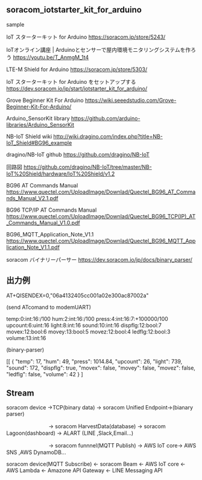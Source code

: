 ## soracom_iotstarter_kit_for_arduino 

sample 

IoT スターターキット for Arduino
https://soracom.jp/store/5243/

IoTオンライン講座 | Arduinoとセンサーで屋内環境モニタリングシステムを作ろう
https://youtu.be/T_AnmgM_1t4

LTE-M Shield for Arduino
https://soracom.jp/store/5303/

IoT スターターキット for Arduino をセットアップする
https://dev.soracom.io/jp/start/iotstarter_kit_for_arduino/

Grove Beginner Kit For Arduino
https://wiki.seeedstudio.com/Grove-Beginner-Kit-For-Arduino/

Arduino_SensorKit library
https://github.com/arduino-libraries/Arduino_SensorKit

NB-IoT Shield wiki
http://wiki.dragino.com/index.php?title=NB-IoT_Shield#BG96_example

dragino/NB-IoT github
https://github.com/dragino/NB-IoT

回路図
https://github.com/dragino/NB-IoT/tree/master/NB-IoT%20Shield/hardware/IoT%20Shield/v1.2

BG96 AT Commands Manual
https://www.quectel.com/UploadImage/Downlad/Quectel_BG96_AT_Commands_Manual_V2.1.pdf

BG96 TCP/IP AT Commands Manual
https://www.quectel.com/UploadImage/Downlad/Quectel_BG96_TCP(IP)_AT_Commands_Manual_V1.0.pdf

BG96_MQTT_Application_Note_V1.1
https://www.quectel.com/UploadImage/Downlad/Quectel_BG96_MQTT_Application_Note_V1.1.pdf

soracom バイナリーパーサー
https://dev.soracom.io/jp/docs/binary_parser/

## 出力例

AT+QISENDEX=0,"06a4132405cc001a02e300ac87002a"

(send ATcomand to modemUART)

temp:0:int:16:/100 hum:2:int:16:/100 press:4:int:16:7:+100000/100 upcount:6:uint:16 light:8:int:16 sound:10:int:16 dispflg:12:bool:7 movex:12:bool:6 movey:13:bool:5 movez:12:bool:4 ledflg:12:bool:3 volume:13:int:16

(binary-parser)

[[
  {
    "temp": 17,
    "hum": 49,
    "press": 1014.84,
    "upcount": 26,
    "light": 739,
    "sound": 172,
    "dispflg": true,
    "movex": false,
    "movey": false,
    "movez": false,
    "ledflg": false,
    "volume": 42
  }
]
## Stream
soracom device ->TCP(binary data) -> soracom Unified Endpoint->(bianary parser)

　　　　　　　　-> soracom HarvestData(database) -> soracom Lagoon(dashboard) -> ALART (LINE ,Slack,Email...)

　　　　　　　　-> soracom funnnel(MQTT Publish)  -> AWS IoT core-> AWS SNS ,AWS DynamoDB...

soracom device(MQTT Subscribe) <- soracom Beam <- AWS IoT core <- AWS Lambda <- Amazone API Gateway <- LINE Messaging API 
